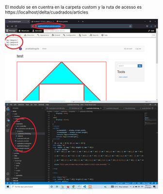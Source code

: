 El modulo se en cuentra en la carpeta custom y la ruta de 
acesso es https://localhost/delta/cuadrados/articles

![alt text](https://raw.githubusercontent.com/sebastianduran/delta/master/imagen.png)
![alt text](https://raw.githubusercontent.com/sebastianduran/delta/master/imagen2.png)